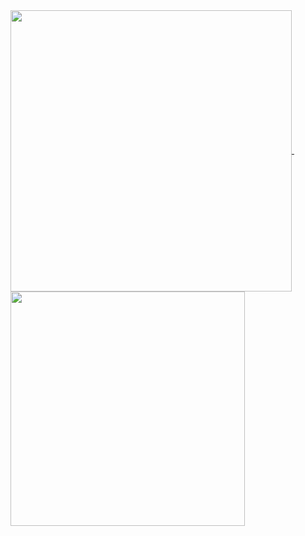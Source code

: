 <span>
  <a href="https://github.com/anuraghazra/github-readme-stats">
    <img align="center" width=450 src="https://github-readme-stats.vercel.app/api?username=niqzart&show_icons=true&count_private=true&theme=dark" />
  </a>
</span> 
<span> </span>
<span>
  <a href="https://github.com/anuraghazra/github-readme-stats">
    <img align="center" width=375 src="https://github-readme-stats.vercel.app/api/top-langs/?username=niqzart&show_icons=true&count_private=true&theme=dark&layout=compact&langs_count=8" />
  </a>
</span> 
